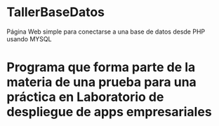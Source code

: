 # TallerBaseDatos
Página Web simple para conectarse a una base de datos desde PHP usando MYSQL

# Programa que forma parte de la materia de una prueba para una práctica en Laboratorio de despliegue de apps empresariales
